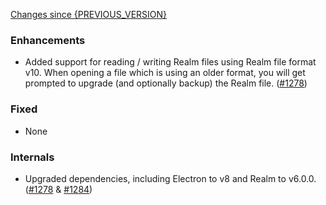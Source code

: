 [Changes since {PREVIOUS_VERSION}](https://github.com/realm/realm-studio/compare/{PREVIOUS_VERSION}...{CURRENT_VERSION})

### Enhancements

- Added support for reading / writing Realm files using Realm file format v10. When opening a file which is using an older format, you will get prompted to upgrade (and optionally backup) the Realm file. ([#1278](https://github.com/realm/realm-studio/pull/1278))

### Fixed

- None

### Internals

- Upgraded dependencies, including Electron to v8 and Realm to v6.0.0. ([#1278](https://github.com/realm/realm-studio/pull/1278) & [#1284](https://github.com/realm/realm-studio/pull/1284))
